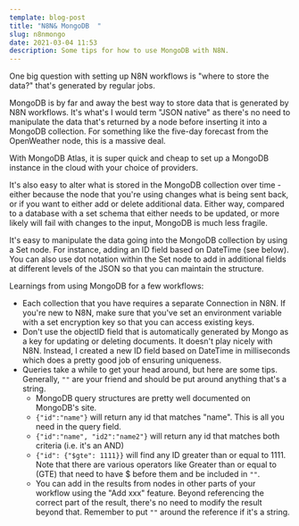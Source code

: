 ```yaml
---
template: blog-post
title: "N8N& MongoDB  "
slug: n8nmongo
date: 2021-03-04 11:53
description: Some tips for how to use MongoDB with N8N.
---
```

One big question with setting up N8N workflows is "where to store the data?" that's generated by regular jobs. 

MongoDB is by far and away the best way to store data that is generated by N8N workflows. It's what's I would term "JSON native" as there's no need to manipulate the data that's returned by a node before inserting it into a MongoDB collection. For something like the five-day forecast from the OpenWeather node, this is a massive deal.   

With MongoDB Atlas, it is super quick and cheap to set up a MongoDB instance in the cloud with your choice of providers.   

It's also easy to alter what is stored in the MongoDB collection over time - either because the node that you're using changes what is being sent back, or if you want to either add or delete additional data. Either way, compared to a database with a set schema that either needs to be updated, or more likely will fail with changes to the input, MongoDB is much less fragile.  

It's easy to manipulate the data going into the MongoDB collection by using a Set node. For instance, adding an ID field based on DateTime (see below). You can also use dot notation within the Set node to add in additional fields at different levels of the JSON so that you can maintain the structure.  

Learnings from using MongoDB for a few workflows:  
  - Each collection that you have requires a separate Connection in N8N. If you're new to N8N, make sure that you've set an environment variable with a set encryption key so that you can access existing keys.   
  - Don't use the objectID field that is automatically generated by Mongo as a key for updating or deleting documents. It doesn't play nicely with N8N. Instead, I created a new ID field based on DateTime in milliseconds which does a pretty good job of ensuring uniqueness.   
  - Queries take a while to get your head around, but here are some tips. Generally, `""` are your friend and should be put around anything that's a string.  
    - MongoDB query structures are pretty well documented on MongoDB's site.   
    - `{"id":"name"}` will return any id that matches "name". This is all you need in the query field.   
    - `{"id":"name", "id2":"name2"}` will return any id that matches both criteria (i.e. it's an AND)  
    - `{"id": {"$gte": 1111}}` will find any ID greater than or equal to 1111. Note that there are various operators like Greater than or equal to (GTE) that need to have $ before them and be included in `""`.   
    - You can add in the results from nodes in other parts of your workflow using the "Add xxx" feature. Beyond referencing the correct part of the result, there's no need to modify the result beyond that. Remember to put `""` around the reference if it's a string.  
